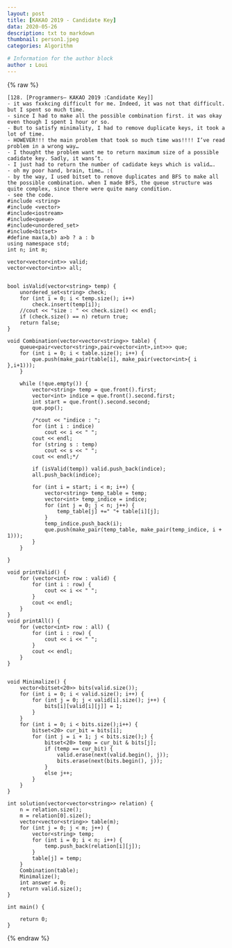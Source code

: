 ```yaml
---
layout: post
title: [KAKAO 2019 - Candidate Key]
data: 2020-05-26
description: txt to markdown
thumbnail: person1.jpeg
categories: Algorithm

# Information for the author block
author : Loui
---
```


{% raw %}

	﻿[128. [Programmers– KAKAO 2019 :Candidate Key]]
	- it was fxxkcing difficult for me. Indeed, it was not that difficult. but I spent so much time.
	- since I had to make all the possible combination first. it was okay even though I spent 1 hour or so.
	- But to satisfy minimality, I had to remove duplicate keys, it took a lot of time.
	- HOWEVER!!! the main problem that took so much time was!!!! I’ve read problem in a wrong way…
	- I thought the problem want me to return maximum size of a possible cadidate key. Sadly, it wans’t.
	- I just had to return the number of cadidate keys which is valid….
	- oh my poor hand, brain, time… :(
	- by the way, I used bitset to remove duplicates and BFS to make all the possible combination. when I made BFS, the queue structure was quite complex, since there were quite many condition.
	- see the code.
	#include <string>
	#include <vector>
	#include<iostream>
	#include<queue>
	#include<unordered_set>
	#include<bitset>
	#define max(a,b) a>b ? a : b
	using namespace std;
	int n; int m;
	
	vector<vector<int>> valid;
	vector<vector<int>> all;
	
	
	bool isValid(vector<string> temp) {
		unordered_set<string> check;
		for (int i = 0; i < temp.size(); i++)
			check.insert(temp[i]);
		//cout << "size : " << check.size() << endl;
		if (check.size() == n) return true;
		return false;
	}
	
	void Combination(vector<vector<string>> table) {
		queue<pair<vector<string>,pair<vector<int>,int>>> que;
		for (int i = 0; i < table.size(); i++) {
			que.push(make_pair(table[i], make_pair(vector<int>{ i },i+1)));
		}
	
		while (!que.empty()) {
			vector<string> temp = que.front().first;
			vector<int> indice = que.front().second.first;
			int start = que.front().second.second;
			que.pop();
			
			/*cout << "indice : ";
			for (int i : indice)
				cout << i << " ";
			cout << endl;
			for (string s : temp) 
				cout << s << " ";
			cout << endl;*/
	
			if (isValid(temp)) valid.push_back(indice);
			all.push_back(indice);
	
			for (int i = start; i < m; i++) {
				vector<string> temp_table = temp;
				vector<int> temp_indice = indice;
				for (int j = 0; j < n; j++) {
					temp_table[j] +=" "+ table[i][j];
				}
				temp_indice.push_back(i);
				que.push(make_pair(temp_table, make_pair(temp_indice, i + 1)));
			}
		}
	
	}
	
	void printValid() {
		for (vector<int> row : valid) {
			for (int i : row) {
				cout << i << " ";
			}
			cout << endl;
		}
	}
	void printAll() {
		for (vector<int> row : all) {
			for (int i : row) {
				cout << i << " ";
			}
			cout << endl;
		}
	}
	
	
	void Minimalize() {
		vector<bitset<20>> bits(valid.size());
		for (int i = 0; i < valid.size(); i++) {
			for (int j = 0; j < valid[i].size(); j++) {
				bits[i][valid[i][j]] = 1;
			}
		}
		for (int i = 0; i < bits.size();i++) {
			bitset<20> cur_bit = bits[i];
			for (int j = i + 1; j < bits.size();) {
				bitset<20> temp = cur_bit & bits[j];
				if (temp == cur_bit) {
					valid.erase(next(valid.begin(), j));
					bits.erase(next(bits.begin(), j));
				}
				else j++;
			}
		}
	}
	
	int solution(vector<vector<string>> relation) {
		n = relation.size();
		m = relation[0].size();
		vector<vector<string>> table(m);
		for (int j = 0; j < m; j++) {
			vector<string> temp;
			for (int i = 0; i < n; i++) {
				temp.push_back(relation[i][j]);
			}
			table[j] = temp;
		}
		Combination(table);
		Minimalize();
		int answer = 0;
		return valid.size();
	}
	
	int main() {
		
		return 0;
	}
	
{% endraw %}
